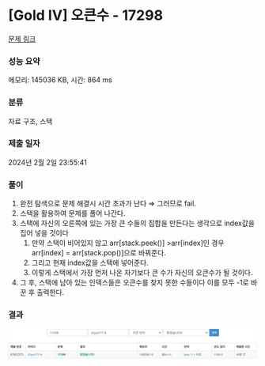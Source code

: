 # [Gold IV] 오큰수 - 17298

[문제 링크](https://www.acmicpc.net/problem/17298)

### 성능 요약

메모리: 145036 KB, 시간: 864 ms

### 분류

자료 구조, 스택

### 제출 일자

2024년 2월 2일 23:55:41

### 풀이

1. 완전 탐색으로 문제 해결시 시간 초과가 난다 ⇒ 그러므로 fail.
2. 스택을 활용하여 문제를 풀어 나간다.
3. 스택에 자신의 오른쪽에 있는 가장 큰 수들의 집합을 만든다는 생각으로 index값을 집어 넣을 것이다
    1. 만약 스택이 비어있지 않고 arr[stack.peek()] >arr[index]인 경우 arr[index]  = arr[stack.pop()]으로 바꿔준다.
    2. 그리고 현재 index값을 스택에 넣어준다.
    3. 이렇게 스택에서 가장 먼저 나온 자기보다 큰 수가 자신의 오큰수가 될 것이다.
4. 그 후, 스택에 남아 있는 인덱스들은 오큰수를 찾지 못한 수들이다 이를 모두 -1로 바꾼 후 출력한다.

### 결과
![image.png](image.png)